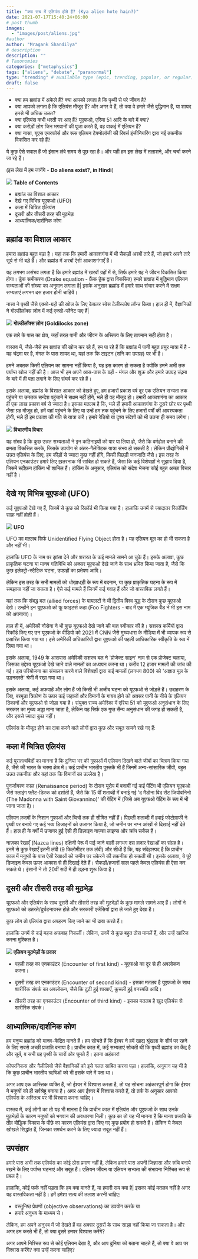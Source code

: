 ```yaml
---
title: "क्या सच में एलियंस होते हैं? (Kya alien hote hain?)"
date: 2021-07-17T15:40:24+06:00
# post thumb
images:
  - "images/post/aliens.jpg"
#author
author: "Mragank Shandilya"
# description
description: ""
# Taxonomies
categories: ["metaphysics"]
tags: ["aliens", "debate", "paranormal"]
type: "trending" # available type (epic, trending, popular, or regular)
draft: false
---
```


* क्या हम ब्रह्मांड में अकेले हैं? क्या आपको लगता है कि पृथ्वी से परे जीवन है?
* क्या आपको लगता है कि एलियंस मौजूद हैं? और अगर वे हैं, तो क्या वे हमारे जैसे बुद्धिमान हैं, या शायद हमसे भी अधिक उन्नत?
* क्या एलियंस कभी धरती पर आए हैं? यूएफओ, एरिया 51 आदि के बारे में क्या? 
* क्या करोड़ों लोग जिन भगवानों की पूजा करते हैं, वह वाकई में एलियन हैं?
* क्या नासा, यूएस एयरफोर्स और रूस एलियन टेक्नोलॉजी की रिवर्स इंजीनियरिंग द्वारा नई तकनीक विकसित कर रहे हैं?

ये कुछ ऐसे सवाल हैं जो इंसान लंबे समय से पूछ रहा है। और यही हम इस लेख में तलाशने, और चर्चा करने जा रहे हैं।

(इस लेख में हम जानेंगे - <strong>Do aliens exist?, in Hindi</strong>)

<div class="toc-mak">
  <img src="../../../images/pencil.png">
  <b>Table of Contents</b>
  <ul>
  <li>ब्रह्मांड का विशाल आकार</li>
  <li>देखे गए विभिन्न यूएफओ (UFO)</li>
  <li>कला में चित्रित एलियंस</li>
  <li>दूसरी और तीसरी तरह की मुठभेड़</li>
  <li>आध्यात्मिक/दार्शनिक कोण</li>
</ul>
</div>

## ब्रह्मांड का विशाल आकार

हमारा ब्रह्मांड बहुत बड़ा है। यहां तक ​​​​कि हमारी आकाशगंगा में भी सैकड़ों अरबों तारे हैं, जो हमारे अपने तारे सूर्य से भी बड़े हैं। और ब्रह्मांड में अरबों ऐसी आकाशगंगाएँ हैं।

यह लगभग असंभव लगता है कि हमारे ब्रह्मांड में खरबों ग्रहों में से, सिर्फ हमारे ग्रह ने जीवन विकसित किया होगा। ड्रेक समीकरण (Drake equation - फ्रैंक ड्रेक द्वारा विकसित) हमारे ब्रह्मांड में बुद्धिमान एलियन सभ्यताओं की संख्या का अनुमान लगाता है| इसके अनुसार ब्रह्मांड में हमारे साथ संचार करने में सक्षम सभ्यताएं लगभग दस हजार होनी चाहियें।

नासा ने पृथ्वी जैसे एक्सो-ग्रहों की खोज के लिए केपलर स्पेस टेलीस्कोप लॉन्च किया। हाल ही में, वैज्ञानिकों ने गोल्डीलॉक्स ज़ोन में कई एक्सो-प्लैनेट पाए हैं| 

<div class="toc-mak">
  <img src="../../../images/pencil.png">
  <b>गोल्डीलॉक्स ज़ोन (Goldilocks zone)</b><br>

एक तारे के पास का क्षेत्र, जहाँ तरल पानी और जीवन के अस्तित्व के लिए तापमान सही होता है। 
</div>

वास्तव में, जैसे-जैसे हम ब्रह्मांड की खोज कर रहे हैं, हम पा रहे हैं कि ब्रह्मांड में पानी बहुत प्रचुर मात्रा में है - यह चंद्रमा पर है, मंगल के पास शायद था, यहां तक ​​​​कि टाइटन (शनि का उपग्रह) पर भी है।

हमने अबतक किसी एलियन का सामना नहीं किया है, यह इस कारण हो सकता है क्योंकि हमने अभी तक पर्याप्त खोज नहीं की है। आज भी हम अपने आस-पास के ग्रहों - मंगल और शुक्र और हमारे उपग्रह चंद्रमा के बारे में ही पता लगाने के लिए संघर्ष कर रहे हैं।

इसके अलावा, ब्रह्मांड के विशाल आकार को देखते हुए, हम हजारों प्रकाश वर्ष दूर एक एलियन सभ्यता तक पहुंचने या उनतक सन्देश पहुंचाने में सक्षम नहीं होंगे, भले ही वह मौजूद हो। हमारी आकाशगंगा का आकार ही एक लाख प्रकाश वर्ष से ज्यादा है। इसका मतलब है कि, भले ही हमारी आकाशगंगा के दूसरे छोर पर पृथ्वी जैसा ग्रह मौजूद हो, हमें वहां पहुंचने के लिए या उन्हें हम तक पहुंचने के लिए हजारों वर्षों की आवश्यकता होगी, भले ही हम प्रकाश की गति से यात्रा करें। हमारे रेडियो या दृश्य संदेशों को भी उतना ही समय लगेगा।

<div class="toc-mak">
  <img src="../../../images/pencil.png">
  <b>विचारणीय विचार</b><br>

यह संभव है कि कुछ उन्नत सभ्यताओं ने इन कठिनाइयों को पार पा लिया हो, जैसे कि वर्महोल बनाने की क्षमता विकसित करके, जिसके उपयोग से अंतर-गैलेक्टिक यात्रा संभव हो सकती है। लेकिन प्रौद्योगिकी में उन्नत एलियंस के लिए, हम कीड़ों से ज्यादा कुछ नहीं होंगे, किसी पिछड़ी जनजाति जैसे। इस तरह के एलियन एनकाउंटर हमारे लिए ख़तरनाक भी साबित हो सकते हैं, जैसा कि कई विशेषज्ञों ने सुझाव दिया है, जिसमें स्टीफ़न हॉकिंग भी शामिल हैं। हॉकिंग के अनुसार, एलियंस को संदेश भेजना कोई बहुत अच्छा विचार नहीं है।
</div>


## देखे गए विभिन्न यूएफओ (UFO)

कई यूएफओ देखे गए हैं, जिनमें से कुछ को रिकॉर्ड भी किया गया है। हालांकि उनमें से ज्यादातर रिकॉर्डिंग साफ़ नहीं होती हैं।

<div class="toc-mak">
  <img src="../../../images/pencil.png">
  <b>UFO</b><br>

UFO का मतलब सिर्फ Unidentified Flying Object होता है। यह एलियन मूल का हो भी सकता है और नहीं भी।
</div>

हालांकि UFO के नाम पर झांसा देने और शरारत के कई मामले सामने आ चुके हैं। इसके अलावा, कुछ प्राकृतिक घटना या मानव गतिविधि को अक्सर यूएफओ देखे जाने के साथ भ्रमित किया जाता है, जैसे कि कुछ इलेक्ट्रो-स्टैटिक घटना, उपग्रहों का प्रक्षेपण आदि।

लेकिन इस तरह के सभी मामलों को धोखाधड़ी के रूप में बदनाम, या कुछ प्राकृतिक घटना के रूप में समझाया नहीं जा सकता है। ऐसे कई मामले हैं जिनमें कई गवाह हैं और जो वास्तविक लगते हैं।

यहां तक ​​कि संबद्ध बल (allied forces) के पायलटों ने भी द्वितीय विश्व युद्ध के दौरान कुछ यूएफओ देखे। उन्होंने इन यूएफओ को फू फाइटर्स कहा (Foo Fighters - बाद में एक म्यूजिक बैंड ने भी इस नाम को अपनाया)।

हाल ही में, अमेरिकी नौसेना ने भी कुछ यूएफओ देखे जाने की बात स्वीकार की है। सशस्त्र कर्मियों द्वारा रिकॉर्ड किए गए उन यूएफओ के वीडियो को 2021 में CNN जैसे मुख्यधारा के मीडिया में भी व्यापक रूप से प्रसारित किया गया था। इसे अमेरिकी अधिकारियों द्वारा यूएफओ की पहली आधिकारिक स्वीकृति के रूप में लिया गया था।

इसके अलावा, 1949 के आसपास अमेरिकी सशस्त्र बल ने 'प्रोजेक्ट साइन' नाम से एक प्रोजेक्ट चलाया, जिसका उद्देश्य यूएफओ देखे जाने वाले मामलों का अध्ययन करना था। करीब 12 हजार मामलों की जांच की गई। इस परियोजना का संचालन करने वाले विशेषज्ञों द्वारा कई मामलों (लगभग 800) को 'अज्ञात मूल के उड़नदस्ते' श्रेणी में रखा गया था।

इसके अलावा, कई अफवाहें और लोग हैं जो किसी भी अजीब घटना को यूएफओ से जोड़ते हैं। उदाहरण के लिए, बरमूडा त्रिकोण के ऊपर कई जहाजों और विमानों के गायब होने को अक्सर पानी के नीचे के एलियन ठिकानों और यूएफओ से जोड़ा गया है। संयुक्त राज्य अमेरिका में एरिया 51 को यूएफओ अनुसंधान के लिए सरकार का मुख्य अड्डा माना जाता है, लेकिन यह सिर्फ एक गुप्त सैन्य अनुसंधान की जगह हो सकती है, और इससे ज्यादा कुछ नहीं।

एलियंस के मौजूद होने का दावा करने वाले लोगों द्वारा कुछ और सबूत सामने रखे गए हैं:


## कला में चित्रित एलियंस

कई पुरातत्वविदों का मानना ​​है कि दुनिया भर की गुफाओं में एलियन दिखने वाले जीवों का चित्रण किया गया है, जैसे की भारत के चरमा क्षेत्र में। कई प्राचीन भारतीय पुस्तकें भी हैं जिनमें अन्य-सांसारिक जीवों, बहुत उन्नत तकनीक और यहां तक ​​कि विमानों का उल्लेख है।

पुनर्जागरण काल ​​​​(Renaissance period) के दौरान यूरोप में बनायीं गई कई पेंटिंग भी एलियन यूएफओ जैसे फ्लाइंग फ्लैट-डिस्क को दर्शाती हैं, जैसे कि 15 वीं शताब्दी में बनाई गई 'द मैडोना विद सेंट जियोवनिनो (The Madonna with Saint Giovannino)' की पेंटिंग में (जिसे अब यूएफओ पेंटिंग के रूप में भी जाना जाता है)।

एलियन क़दमों के निशान गुफाओं और चित्रों तक ही सीमित नहीं हैं। पिछली शताब्दी में हवाई फोटोग्राफी ने पृथ्वी पर बनाये गए कई भव्य डिजाइनों को उजागर किया है, जो जमीन पर नग्न आंखों से दिखाई नहीं देते हैं। हाल ही के वर्षों में उजागर हुई ऐसी ही डिज़ाइन नाज़्का लाइन्स और क्रॉप सर्कल हैं।

नाज़का रेखाएँ (Nazca lines) दक्षिणी पेरू में पाई जाने वाली लगभग दस हज़ार रेखाओं का संग्रह है। इनमें से कुछ रेखाएँ इतनी लंबी (9 किलोमीटर तक लंबी) और सीधी हैं कि, यह संदेहास्पद है कि प्राचीन काल में मनुष्यों के पास ऐसी रेखाओं को जमीन पर उकेरने की तकनीक हो सकती थी। इसके अलावा, ये पूरे डिजाइन केवल ऊपर आकाश से ही दिखाई देते हैं। सैकड़ों/हजारों साल पहले केवल एलियंस ही ऐसा कर सकते थे। इंसानों ने तो 20वीं सदी में ही उड़ना शुरू किया है।


## दूसरी और तीसरी तरह की मुठभेड़

यूएफओ और एलियंस के साथ दूसरी और तीसरी तरह की मुठभेड़ों के कुछ मामले सामने आए हैं। लोगों ने यूएफओ को उतरते/दुर्घटनाग्रस्त होते और सरकारी एजेंसियों द्वारा ले जाते हुए देखा है। 

कुछ लोग तो एलियंस द्वारा अपहरण किए जाने का भी दावा करते हैं।

हालांकि उनमें से कई महज अफवाह निकलीं। लेकिन, उनमें से कुछ बहुत ठोस मामलें हैं, और उन्हें खारिज करना मुश्किल है।

<div class="toc-mak">
  <img src="../../../images/pencil.png">
  <b>एलियन मुठभेड़ों के प्रकार</b><br>

* पहली तरह का एनकाउंटर (Encounter of first kind) - यूएफओ का दूर से ही अवलोकन करना।

* दूसरी तरह का एनकाउंटर (Encounter of second kind) - इसका मतलब है यूएफओ के साथ शारीरिक संपर्क का अवलोकन, जैसे कि टूटी हुई शाखाएँ, कुचली हुई वनस्पति आदि।

* तीसरी तरह का एनकाउंटर (Encounter of third kind) - इसका मतलब है खुद एलियंस से शारीरिक संपर्क।
</div>


## आध्यात्मिक/दार्शनिक कोण

हम मनुष्य ब्रह्मांड को मानव-केंद्रित मानते हैं। हम सोचते हैं कि ईश्वर ने हमें खाद्य श्रृंखला के शीर्ष पर रहने के लिए सबसे अच्छी प्रजाति बनाया है। प्राचीन काल में, कई सभ्यताएं सोचती थीं कि पृथ्वी ब्रह्मांड का केंद्र है और सूर्य, व सभी ग्रह पृथ्वी के चारों ओर घूमते हैं। इतना अहंकार!

कोपरनिकस और गैलीलियो जैसे वैज्ञानिकों को इसे गलत साबित करना पड़ा। हालांकि, अनुमान यह भी है कि कुछ प्राचीन भारतीय ऋषिओं को भी इसके बारे में पता था।

अगर आप एक आस्तिक व्यक्ति हैं, जो ईश्वर में विश्वास करता है, तो यह सोचना अहंकारपूर्ण होगा कि ईश्वर ने मनुष्यों को ही सर्वश्रेष्ट्र बनाया है। अगर आप ईश्वर में विश्वास करते हैं, तो तर्क के अनुसार आपको एलियंस के अस्तित्व पर भी विश्वास करना चाहिए।

वास्तव में, कई लोगों का तो यह भी मानना है कि प्राचीन काल में एलियंस और यूएफओ के साथ उनके मुठभेड़ों के कारण मनुष्यों को भगवान की अवधारणा मिली। कुछ का तो यह भी मानना ​​है कि मानव प्रजाति के तीव्र बौद्धिक विकास के पीछे का कारण एलियंस द्वारा किए गए कुछ प्रयोग हो सकते हैं। लेकिन ये केवल खोखले सिद्धांत हैं, जिनका समर्थन करने के लिए ज्यादा सबूत नहीं हैं।


## उपसंहार 

हमारे पास अभी तक एलियंस का कोई ठोस प्रमाण नहीं है, लेकिन हमारे पास अपनी जिज्ञासा और रुचि बनाये रखने के लिए पर्याप्त घटनाएं और सबूत हैं। एलियन जीवन या एलियन सभ्यता की संभावना निश्चित रूप से प्रबल है।

हालांकि, कोई फर्क नहीं पड़ता कि हम क्या मानते हैं, या हमारी राय क्या है| इसका कोई मतलब नहीं है अगर यह वास्तविकता नहीं है। हमें हमेशा सत्य की तलाश करनी चाहिए:
* वस्तुनिष्ठ प्रेक्षणों (objective observations) का उपयोग करके या
* हमारे अनुभव के माध्यम से।

लेकिन, हम अपने अनुभव में जो देखते हैं वह अक्सर दूसरों के साथ साझा नहीं किया जा सकता है। और अगर हम करते भी हैं, तो क्या दूसरे हमपर विश्वास करेंगे? 

अगर आपने निश्चित रूप से कोई एलियन देखा है, और आप दुनिया को बताना चाहते हैं, तो क्या वे आप पर विश्वास करेंगे? क्या उन्हें करना चाहिए?
